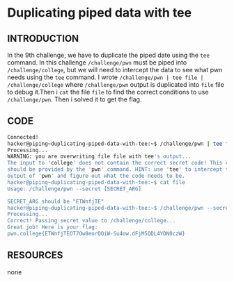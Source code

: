 # Duplicating piped data with tee
## INTRODUCTION 
In the 9th challenge, we have to duplicate the piped date using the `tee` command. In this challenge  `/challenge/pwn` must be piped into `/challenge/college`, but we will need to intercept the data to see what pwn needs using the `tee` command.
I wrote `/challenge/pwn | tee file | /challenge/college` where `/challenge/pwn` output is duplicated into `file` file to debug it.Then i `cat` the file `file` to find the correct conditions to use `/challenge/pwn`.
Then i solved it to get the flag.
## CODE
``` bash
Connected!
hacker@piping~duplicating-piped-data-with-tee:~$ /challenge/pwn | tee file | /challenge/college
Processing...
WARNING: you are overwriting file file with tee's output...
The input to 'college' does not contain the correct secret code! This code
should be provided by the 'pwn' command. HINT: use 'tee' to intercept the
output of 'pwn' and figure out what the code needs to be.
hacker@piping~duplicating-piped-data-with-tee:~$ cat file
Usage: /challenge/pwn --secret [SECRET_ARG]

SECRET_ARG should be "ETWnfjTE"
hacker@piping~duplicating-piped-data-with-tee:~$ /challenge/pwn --secret ETWnfjTE | /challenge/college
Processing...
Correct! Passing secret value to /challenge/college...
Great job! Here is your flag:
pwn.college{ETWnfjTEOT7Ow8eorQQiW-Su4ow.dFjM5QDL4YDN0czW}
```
## RESOURCES 
none
